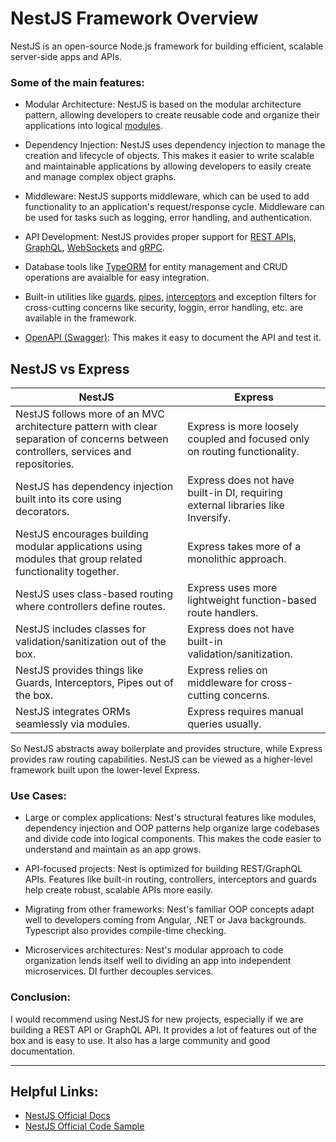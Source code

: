 # NestJS Framework Overview

NestJS is an open-source Node.js framework for building efficient, scalable server-side apps and APIs.

### Some of the main features:

- Modular Architecture: NestJS is based on the modular architecture pattern, allowing developers to create reusable code and organize their applications into logical [modules](https://docs.nestjs.com/modules).

- Dependency Injection: NestJS uses dependency injection to manage the creation and lifecycle of objects. This makes it easier to write scalable and maintainable applications by allowing developers to easily create and manage complex object graphs.

- Middleware: NestJS supports middleware, which can be used to add functionality to an application's request/response cycle. Middleware can be used for tasks such as logging, error handling, and authentication.

- API Development: NestJS provides proper support for [REST APIs](https://restfulapi.net/), [GraphQL](https://docs.nestjs.com/graphql/quick-start), [WebSockets](https://developer.mozilla.org/en-US/docs/Web/API/WebSockets_API) and [gRPC](https://docs.nestjs.com/microservices/grpc#overview).

- Database tools like [TypeORM](https://typeorm.io/) for entity management and CRUD operations are avaialble for easy integration.

- Built-in utilities like [guards](https://docs.nestjs.com/guards), [pipes](https://docs.nestjs.com/pipes), [interceptors](https://docs.nestjs.com/interceptors) and exception filters for cross-cutting concerns like security, loggin, error handling, etc. are available in the framework.

- [OpenAPI (Swagger)](https://www.openapis.org/): This makes it easy to document the API and test it.

## NestJS vs Express

| NestJS | Express |
| --- | --- |
| NestJS follows more of an MVC architecture pattern with clear separation of concerns between controllers, services and repositories. | Express is more loosely coupled and focused only on routing functionality.|
| NestJS has dependency injection built into its core using decorators. | Express does not have built-in DI, requiring external libraries like Inversify.|
| NestJS encourages building modular applications using modules that group related functionality together.| Express takes more of a monolithic approach.|
| NestJS uses class-based routing where controllers define routes.| Express uses more lightweight function-based route handlers.|
| NestJS includes classes for validation/sanitization out of the box. | Express does not have built-in validation/sanitization.|
| NestJS provides things like Guards, Interceptors, Pipes out of the box. | Express relies on middleware for cross-cutting concerns.|
| NestJS integrates ORMs seamlessly via modules.| Express requires manual queries usually.|

So NestJS abstracts away boilerplate and provides structure, while Express provides raw routing capabilities. NestJS can be viewed as a higher-level framework built upon the lower-level Express.

### Use Cases:
- Large or complex applications: Nest's structural features like modules, dependency injection and OOP patterns help organize large codebases and divide code into logical components. This makes the code easier to understand and maintain as an app grows.

- API-focused projects: Nest is optimized for building REST/GraphQL APIs. Features like built-in routing, controllers, interceptors and guards help create robust, scalable APIs more easily.

- Migrating from other frameworks: Nest's familiar OOP concepts adapt well to developers coming from Angular, .NET or Java backgrounds. Typescript also provides compile-time checking.

- Microservices architectures: Nest's modular approach to code organization lends itself well to dividing an app into independent microservices. DI further decouples services.

### Conclusion:
I would recommend using NestJS for new projects, especially if we are building a REST API or GraphQL API. It provides a lot of features out of the box and is easy to use. It also has a large community and good documentation.

---
## Helpful Links:
- [NestJS Official Docs](https://docs.nestjs.com/)
- [NestJS Official Code Sample](https://github.com/nestjs/nest/tree/master/sample)